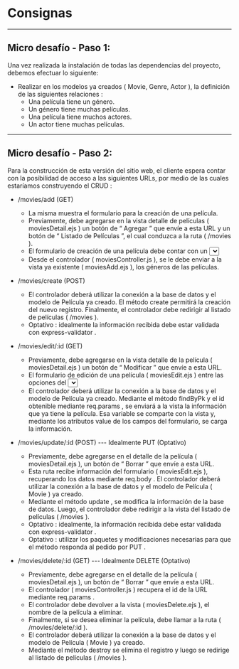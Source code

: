 # Consignas
---

## Micro desafío - Paso 1:

Una vez realizada la instalación de todas las dependencias del proyecto, debemos
efectuar lo siguiente:

 - Realizar en los modelos ya creados ( Movie, Genre, Actor ), la definición de las siguientes relaciones :
    - Una película tiene un género.
    - Un género tiene muchas películas.
    - Una película tiene muchos actores.
    - Un actor tiene muchas películas.

---

## Micro desafío - Paso 2:

Para la construcción de esta versión del sitio web, el cliente espera contar con la posibilidad de acceso a las siguientes URLs, por medio de las cuales estaríamos construyendo el CRUD :
 - /movies/add (GET)
    - La misma muestra el formulario para la creación de una película.
    - Previamente, debe agregarse en la vista detalle de películas ( moviesDetail.ejs ) un botón de “ Agregar ” que envíe a esta URL y un botón de “ Listado de Películas ”, el cual conduzca a la ruta ( /movies ).
    - El formulario de creación de una película debe contar con un <select> que permita elegir el género de la película.
    - Desde el controlador ( moviesController.js ), se le debe enviar a la vista ya existente ( moviesAdd.ejs ), los géneros de las películas.

 - /movies/create (POST)
    - El controlador deberá utilizar la conexión a la base de datos y el modelo de Película ya creado. El método create permitirá la creación del nuevo registro. Finalmente, el controlador debe redirigir al listado de películas ( /movies ).
    - Optativo : idealmente la información recibida debe estar validada con express-validator .

 - /movies/edit/:id (GET)
    - Previamente, debe agregarse en la vista detalle de la película ( moviesDetail.ejs ) un botón de “ Modificar ” que envíe a esta URL.
    - El formulario de edición de una película ( moviesEdit.ejs ) entre las opciones del <select> , por medio del cual podemos elegir el género de la misma, debe figurar por default el género que ya tenía la película.
    - El controlador deberá utilizar la conexión a la base de datos y el modelo de Película ya creado. Mediante el método findByPk y el id obtenible mediante req.params , se enviará a la vista la información que ya tiene la película. Esa variable se comparte con la vista y, mediante los atributos value de los campos del formulario, se carga la información.

 - /movies/update/:id (POST) --- Idealmente PUT (Optativo)

    - Previamente, debe agregarse en el detalle de la película ( moviesDetail.ejs ), un botón de “ Borrar ” que envíe a esta URL.
    - Esta ruta recibe información del formulario ( moviesEdit.ejs ), recuperando los datos mediante req.body . El controlador deberá utilizar la conexión a la base de datos y el modelo de Película ( Movie ) ya creado.
    - Mediante el método update , se modifica la información de la base de datos. Luego, el controlador debe redirigir a la vista del listado de películas ( /movies ).
    - Optativo : idealmente, la información recibida debe estar validada con express-validator .
    - Optativo : utilizar los paquetes y modificaciones necesarias para que el método responda al pedido por PUT .

 - /movies/delete/:id (GET) --- Idealmente DELETE (Optativo)
    - Previamente, debe agregarse en el detalle de la película ( moviesDetail.ejs ), un botón de “ Borrar ” que envíe a esta URL.
    - El controlador ( moviesController.js ) recupera el id de la URL mediante req.params .
    - El controlador debe devolver a la vista ( moviesDelete.ejs ), el nombre de la película a eliminar.
    - Finalmente, si se desea eliminar la película, debe llamar a la ruta ( /movies/delete/:id ).
    - El controlador deberá utilizar la conexión a la base de datos y el modelo de Película ( Movie ) ya creado.
    - Mediante el método destroy se elimina el registro y luego se redirige al listado de películas ( /movies ).

